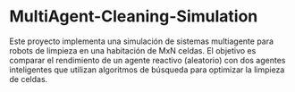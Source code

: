 # MultiAgent-Cleaning-Simulation
Este proyecto implementa una simulación de sistemas multiagente para robots de limpieza en una habitación de MxN celdas. El objetivo es comparar el rendimiento de un agente reactivo (aleatorio) con dos agentes inteligentes que utilizan algoritmos de búsqueda para optimizar la limpieza de celdas.
